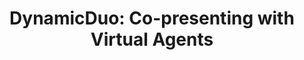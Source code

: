 ---
name: "Dynamicduo Co Presenting With Virtual Agents"
title: "DynamicDuo: Co-presenting with Virtual Agents"
project: null
event: "ACM SIGCHI Conference on Human Factors in Computing Systems (CHI)"
authors:
year: 2015
resources:
- name: "CHI15-dynamicduo"
  src: "CHI15-dynamicduo.pdf"
external_url: null
draft: false
---